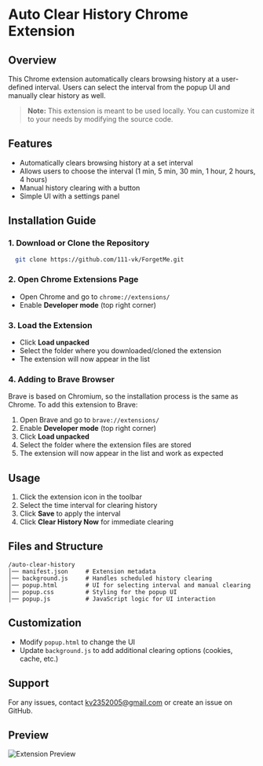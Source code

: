 # Auto Clear History Chrome Extension

## Overview
This Chrome extension automatically clears browsing history at a user-defined interval. Users can select the interval from the popup UI and manually clear history as well.

> **Note:** This extension is meant to be used locally. You can customize it to your needs by modifying the source code.

## Features
- Automatically clears browsing history at a set interval
- Allows users to choose the interval (1 min, 5 min, 30 min, 1 hour, 2 hours, 4 hours)
- Manual history clearing with a button
- Simple UI with a settings panel

## Installation Guide
### 1. Download or Clone the Repository
```sh
  git clone https://github.com/111-vk/ForgetMe.git
```

### 2. Open Chrome Extensions Page
- Open Chrome and go to `chrome://extensions/`
- Enable **Developer mode** (top right corner)

### 3. Load the Extension
- Click **Load unpacked**
- Select the folder where you downloaded/cloned the extension
- The extension will now appear in the list

### 4. Adding to Brave Browser
Brave is based on Chromium, so the installation process is the same as Chrome. To add this extension to Brave:
1. Open Brave and go to `brave://extensions/`
2. Enable **Developer mode** (top right corner)
3. Click **Load unpacked**
4. Select the folder where the extension files are stored
5. The extension will now appear in the list and work as expected

## Usage
1. Click the extension icon in the toolbar
2. Select the time interval for clearing history
3. Click **Save** to apply the interval
4. Click **Clear History Now** for immediate clearing

## Files and Structure
```
/auto-clear-history
│── manifest.json     # Extension metadata
│── background.js     # Handles scheduled history clearing
│── popup.html        # UI for selecting interval and manual clearing
│── popup.css         # Styling for the popup UI
│── popup.js          # JavaScript logic for UI interaction
```

## Customization
- Modify `popup.html` to change the UI
- Update `background.js` to add additional clearing options (cookies, cache, etc.)

## Support
For any issues, contact [kv2352005@gmail.com](mailto:your-email@example.com) or create an issue on GitHub.


## Preview
![Extension Preview](src/preview.png)
